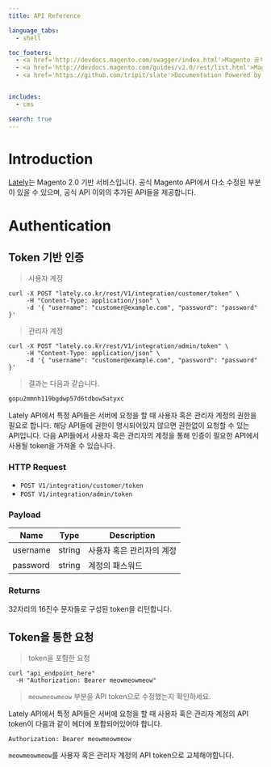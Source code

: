 ```yaml
---
title: API Reference

language_tabs:
  - shell

toc_footers:
  - <a href='http://devdocs.magento.com/swagger/index.html'>Magento 공식 API 문서</a>
  - <a href='http://devdocs.magento.com/guides/v2.0/rest/list.html'>Magento 모듈별 REST API 목록</a>
  - <a href='https://github.com/tripit/slate'>Documentation Powered by Slate</a>


includes:
  - cms

search: true
---
```


# Introduction

[Lately](http://lately.co.kr)는 Magento 2.0 기반 서비스입니다. 공식 Magento API에서 다소
수정된 부분이 있을 수 있으며, 공식 API 이외의 추가된 API들을 제공합니다.

# Authentication

## Token 기반 인증

> 사용자 계정

``` shell
curl -X POST "lately.co.kr/rest/V1/integration/customer/token" \
     -H "Content-Type: application/json" \
     -d '{ "username": "customer@example.com", "password": "password" }'
```

> 관리자 계정

``` shell
curl -X POST "lately.co.kr/rest/V1/integration/admin/token" \
     -H "Content-Type: application/json" \
     -d '{ "username": "customer@example.com", "password": "password" }'
```

> 결과는 다음과 같습니다.

``` txt
gopu2mmnh119bgdwp57d6tdbow5atyxc
```

Lately API에서 특정 API들은 서버에 요청을 할 때 사용자 혹은 관리자 계정의 권한을 필요로 합니다. 해당
API들에 권한이 명시되어있지 않으면 권한없이 요청할 수 있는 API입니다. 다음 API들에서 사용자 혹은
관리자의 계정을 통해 인증이 필요한 API에서 사용될 token을 가져올 수 있습니다.

### HTTP Request

- `POST V1/integration/customer/token`
- `POST V1/integration/admin/token`

### Payload

Name | Type | Description
-----|------|------------
username | string | 사용자 혹은 관리자의 계정
password | string | 계정의 패스워드

### Returns

32자리의 16진수 문자들로 구성된 token을 리턴합니다.

## Token을 통한 요청

> token을 포함한 요청

```shell
curl "api_endpoint_here"
  -H "Authorization: Bearer meowmeowmeow"
```

> `meowmeowmeow` 부분을 API token으로 수정했는지 확인하세요.

Lately API에서 특정 API들은 서버에 요청을 할 때 사용자 혹은 관리자 계정의 API token이 다음과 같이
헤더에 포함되어있어야 합니다.

`Authorization: Bearer meowmeowmeow`

<aside class="notice">
<code>meowmeowmeow</code>를 사용자 혹은 관리자 계정의 API token으로 교체해야합니다.
</aside>
